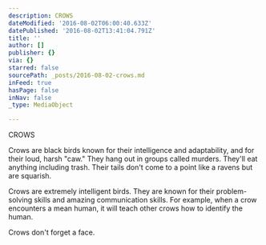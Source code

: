 ```yaml
---
description: CROWS
dateModified: '2016-08-02T06:00:40.633Z'
datePublished: '2016-08-02T13:41:04.791Z'
title: ''
author: []
publisher: {}
via: {}
starred: false
sourcePath: _posts/2016-08-02-crows.md
inFeed: true
hasPage: false
inNav: false
_type: MediaObject

---
```

CROWS

Crows are black birds known for their intelligence and adaptability, and for their loud, harsh "caw." They hang out in groups called murders. They'll eat anything including trash. Their tails don't come to a point like a ravens but are squarish.

Crows are extremely intelligent birds. They are known for their problem-solving skills and amazing communication skills. For example, when a crow encounters a mean human, it will teach other crows how to identify the human.

Crows don't forget a face.